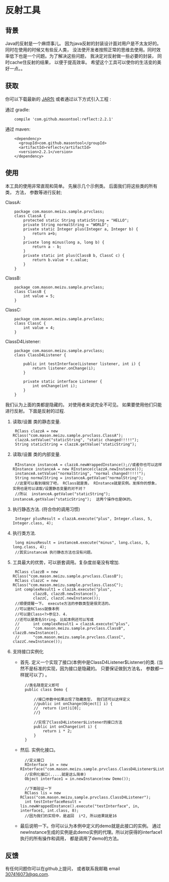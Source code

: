 # 反射工具

## 背景

  Java的反射是一个麻烦事儿。 因为java反射的封装设计面对用户是不太友好的。 同时在使用的时候又有些反人类， 没法使开发者按照正常的思维去使用。同时效率低下也是一个问题。为了解决这些问题， 我决定对反射做一些必要的封装， 同时cache住反射的结果， 以便于提高效率。 希望这个工具可以使你的生活变的美好一点。。

## 获取

你可以下载最新的 [JAR包][1] 或者通过以下方式引入工程 :

通过 gradle:

        compile 'com.github.masontool:reflect:2.2.1'

通过 maven:

        <dependency>
          <groupId>com.github.masontool</groupId>
          <artifactId>reflect</artifactId>
          <version>2.2.1</version>
        </dependency>

## 使用

本工具的使用非常直观和简单。 先展示几个示例类。 后面我们将这些类的所有类， 方法， 参数等进行反射;

ClassA:

        package com.mason.meizu.sample.prvclass;
        class ClassA {
            protected static String staticString = "HELLO";
            private String normalString = "WORLD";
            private static Integer plus(Integer a, Integer b) {
                return a+b;
            }
            private long minus(long a, long b) {
                return a - b;
            }
            private static int plus(ClassB b, ClassC c) {
                return b.value + c.value;
            }
        }

ClassB:

        package com.mason.meizu.sample.prvclass;
        class ClassB {
            int value = 5;
        }

ClassC:

        package com.mason.meizu.sample.prvclass;
        class ClassC {
            int value = 4;
        }

ClassD4Listener:

        package com.mason.meizu.sample.prvclass;
        class ClassD4Listener {
    
            public int testInterface(Listener listener, int i) {
                return listener.onChange(i);
            }
            
            private static interface Listener {
                int onChange(int i);
            }
        }

我们认为上面的类都是隐藏的。 对使用者来说完全不可见。 如果要使用他们只能进行反射。 下面是反射的过程.

1. 读取/设置 类的静态变量.

        RClass clazzA = new RClass("com.mason.meizu.sample.prvclass.ClassA");
        clazzA.setValue("staticString", "static changed!!!!!");
        String staticString = clazzA.getValue("staticString");

2. 读取/设置 类的内部变量. 

        RInstance instanceA = clazzA.newWrappedInstance();//或者你也可以这样 RInstance instanceA = new RInstance(clazzA.newInstance());
        instanceA.setValue("normalString", "normal changed!!!!!");
        String normalString = instanceA.getValue("normalString");
        //这里可以看到端倪了吧， RClass就是类， RInstance就是实例。发挥你的想象， 实例也是可以读取/设置静态变量的对不对？
        //所以  instanceA.getValue("staticString");    instanceA.getValue("staticString");  这两个操作也是OK的。

3. 执行静态方法. (符合你的调用习惯)
		
        Integer plusResult = clazzA.execute("plus", Integer.class, 5, Integer.class, 4);

4. 执行类方法.

        long minusResult = instanceA.execute("minus", long.class, 5, long.class, 4);
        //其实instanceA 执行静态方法也没有问题。

5. 工具最大的优势，可以嵌套调用。复杂度丝毫没有增加.

		RClass clazzB = new RClass("com.mason.meizu.sample.prvclass.ClassB");
		RClass clazzC = new RClass("com.mason.meizu.sample.prvclass.ClassC");
		int complexResult1 = clazzA.execute("plus", 
				clazzB, clazzB.newInstance(), 
				clazzC, clazzC.newInstance());
		//顺便提醒一下。 execute方法的参数类型是很灵活的。 
		//可以是RClass就像本例
		//可以是Class<?>参见3. 4. 
		//还可以是类名String. 比如本例还可以写成  		
		//		int complexResult1 = clazzA.execute("plus", 
		//		"com.mason.meizu.sample.prvclass.ClassB", clazzB.newInstance(), 
		//		"com.mason.meizu.sample.prvclass.ClassC", clazzC.newInstance());

6. 支持接口实例化 

    * 首先. 定义一个实现了接口(本例中是ClassD4Listener$Listener)的类. (当然不是标准的实现，因为接口是隐藏的。 只要保证做到方法名， 参数都一样就可以了) 。

    		//类名随意定义即可
            public class Demo {
            
                //接口参数中如果出现了隐藏类型， 我们还可以这样定义
                //public int onChange(Object[] i) {
                //  return (int)i[0];
                //}
                
                //实现了ClassD4Listener$Listener的接口方法
                public int onChange(int i) {
                    return i * 2;
                }
            }

    * 然后. 实例化接口。

    		//定义接口
            RInterface in = new RInterface("com.mason.meizu.sample.prvclass.ClassD4Listener$Listener");
            //实例化接口(.....就是这么简单)
            Object interface1 = in.newInstance(new Demo());

            //下面验证一下
            RClass lis = new RClass("com.mason.meizu.sample.prvclass.ClassD4Listener");
            int testInterfaceResult = lis.newWrappedInstance().execute("testInterface", in, interface1, int.class, 8);
            //因为我们的实现中，是返回  i*2, 所以结果就是16

    * 最后说明一下。你可以认为本例中定义的demo就是此接口的实例。 通过newInstance生成的实例是此demo实例的代理。所以对获得的interface1执行的所有操作和调用， 都是调用了demo的方法。 



## 反馈
   有任何问题你可以在github上提问， 或者联系我邮箱 email 307416073@qq.com.

[1]: https://search.maven.org/remote_content?g=com.github.masontool&a=reflect&v=LATEST
